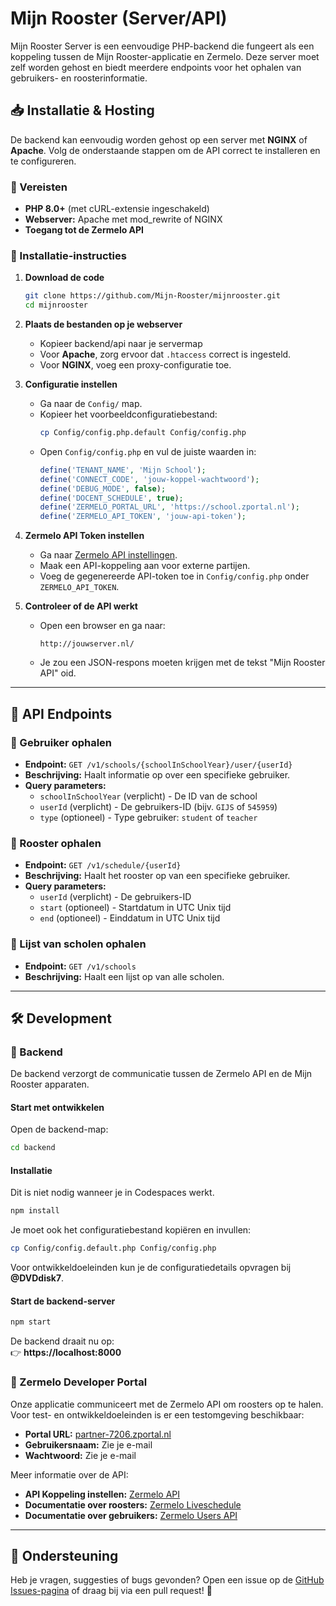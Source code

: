 # Mijn Rooster (Server/API)

Mijn Rooster Server is een eenvoudige PHP-backend die fungeert als een koppeling tussen de Mijn Rooster-applicatie en Zermelo. Deze server moet zelf worden gehost en biedt meerdere endpoints voor het ophalen van gebruikers- en roosterinformatie.

## 📥 Installatie & Hosting

De backend kan eenvoudig worden gehost op een server met **NGINX** of **Apache**. Volg de onderstaande stappen om de API correct te installeren en te configureren.

### 🔹 Vereisten
- **PHP 8.0+** (met cURL-extensie ingeschakeld)
- **Webserver:** Apache met mod_rewrite of NGINX
- **Toegang tot de Zermelo API**

### 🔹 Installatie-instructies
1. **Download de code**
   ```bash
   git clone https://github.com/Mijn-Rooster/mijnrooster.git
   cd mijnrooster
   ```
2. **Plaats de bestanden op je webserver**
   - Kopieer backend/api naar je servermap
   - Voor **Apache**, zorg ervoor dat `.htaccess` correct is ingesteld.
   - Voor **NGINX**, voeg een proxy-configuratie toe.
4. **Configuratie instellen**
   - Ga naar de `Config/` map.
   - Kopieer het voorbeeldconfiguratiebestand:
     ```bash
     cp Config/config.php.default Config/config.php
     ```
   - Open `Config/config.php` en vul de juiste waarden in:
     ```php
     define('TENANT_NAME', 'Mijn School');
     define('CONNECT_CODE', 'jouw-koppel-wachtwoord');
     define('DEBUG_MODE', false);
     define('DOCENT_SCHEDULE', true);
     define('ZERMELO_PORTAL_URL', 'https://school.zportal.nl');
     define('ZERMELO_API_TOKEN', 'jouw-api-token');
     ```

5. **Zermelo API Token instellen**
   - Ga naar [Zermelo API instellingen](https://support.zermelo.nl/guides/applicatiebeheerder/koppelingen/overige-koppelingen-2/koppeling-met-overige-externe-partijen).
   - Maak een API-koppeling aan voor externe partijen.
   - Voeg de gegenereerde API-token toe in `Config/config.php` onder `ZERMELO_API_TOKEN`.

6. **Controleer of de API werkt**
   - Open een browser en ga naar:
     ```
     http://jouwserver.nl/
     ```
   - Je zou een JSON-respons moeten krijgen met de tekst "Mijn Rooster API" oid.

---

## 🚀 API Endpoints

### 🔹 Gebruiker ophalen
- **Endpoint:** `GET /v1/schools/{schoolInSchoolYear}/user/{userId}`
- **Beschrijving:** Haalt informatie op over een specifieke gebruiker.
- **Query parameters:**
  - `schoolInSchoolYear` (verplicht) - De ID van de school
  - `userId` (verplicht) - De gebruikers-ID (bijv. `GIJS` of `545959`)
  - `type` (optioneel) - Type gebruiker: `student` of `teacher`

### 🔹 Rooster ophalen
- **Endpoint:** `GET /v1/schedule/{userId}`
- **Beschrijving:** Haalt het rooster op van een specifieke gebruiker.
- **Query parameters:**
  - `userId` (verplicht) - De gebruikers-ID
  - `start` (optioneel) - Startdatum in UTC Unix tijd
  - `end` (optioneel) - Einddatum in UTC Unix tijd

### 🔹 Lijst van scholen ophalen
- **Endpoint:** `GET /v1/schools`
- **Beschrijving:** Haalt een lijst op van alle scholen.

---

## 🛠️ Development

### 🔹 Backend

De backend verzorgt de communicatie tussen de Zermelo API en de Mijn Rooster apparaten.

#### Start met ontwikkelen

Open de backend-map:
```bash
cd backend
```

#### Installatie

Dit is niet nodig wanneer je in Codespaces werkt.
```bash
npm install
```

Je moet ook het configuratiebestand kopiëren en invullen:
```bash
cp Config/config.default.php Config/config.php
```
Voor ontwikkeldoeleinden kun je de configuratiedetails opvragen bij **@DVDdisk7**.

#### Start de backend-server

```bash
npm start
```
De backend draait nu op:  
👉 **https://localhost:8000**

### 🔹 Zermelo Developer Portal

Onze applicatie communiceert met de Zermelo API om roosters op te halen. Voor test- en ontwikkeldoeleinden is er een testomgeving beschikbaar:

- **Portal URL:** [partner-7206.zportal.nl](https://partner-7206.zportal.nl)
- **Gebruikersnaam:** Zie je e-mail
- **Wachtwoord:** Zie je e-mail

Meer informatie over de API:
- **API Koppeling instellen:** [Zermelo API](https://support.zermelo.nl/guides/applicatiebeheerder/koppelingen/overige-koppelingen-2/koppeling-met-overige-externe-partijen)
- **Documentatie over roosters:** [Zermelo Liveschedule](https://support.zermelo.nl/guides/developers-api/liveschedule#background)
- **Documentatie over gebruikers:** [Zermelo Users API](https://support.zermelo.nl/guides/developers-api/users)

---

## 📩 Ondersteuning
Heb je vragen, suggesties of bugs gevonden? Open een issue op de [GitHub Issues-pagina](https://github.com/Mijn-Rooster/mijnrooster-api/issues) of draag bij via een pull request! 🎉

    
